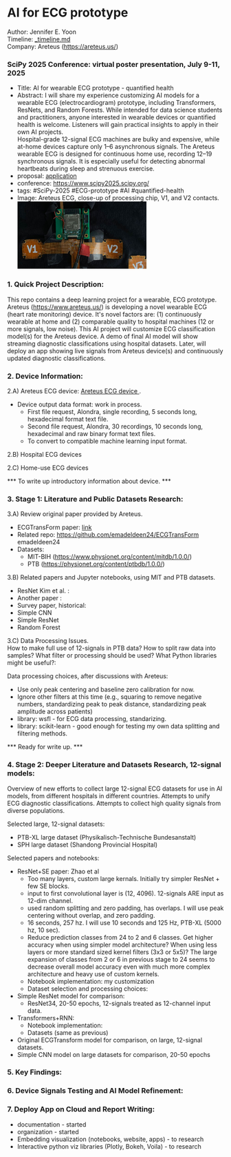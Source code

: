 
# AI for ECG prototype  

Author: Jennifer E. Yoon   
Timeline: <a href="_timeline.md" > _timeline.md </a>   
Company: Areteus (https://areteus.us/)   

### SciPy 2025 Conference: virtual poster presentation, July 9-11, 2025     
 * Title: AI for wearable ECG prototype - quantified health
 * Abstract: I will share my experience customizing AI models for a wearable ECG (electrocardiogram) prototype, including Transformers, ResNets, and Random Forests. While intended for data science students and practitioners, anyone interested in wearable devices or quantified health is welcome. Listeners will gain practical insights to apply in their own AI projects.  
Hospital-grade 12-signal ECG machines are bulky and expensive, while at-home devices capture only 1–6 asynchronous signals. The Areteus wearable ECG is designed for continuous home use, recording 12–19 synchronous signals. It is especially useful for detecting abnormal heartbeats during sleep and strenuous exercise.  
 * proposal: <a href="https://github.com/JennEYoon/ECG-transform/blob/main/SciPy2025-poster/application.md">application</a>  
 * conference: https://www.scipy2025.scipy.org/  
 * tags: #SciPy-2025  #ECG-prototype  #AI  #quantified-health  
 * Image: Areteus ECG, close-up of processing chip, V1, and V2 contacts.    
   <img src="https://github.com/JennEYoon/ECG-transform/blob/main/images/ECG-device-sm.png" width=300px alt="image of processing chip and v1 v2 electrodes" >  

### 1. Quick Project Description:   

This repo contains a deep learning project for a wearable, ECG prototype.   
Areteus (https://www.areteus.us/) is developing a novel wearable ECG (heart rate monitoring) device. It's novel factors are: (1) continuously wearable at home and (2) comparable quality to hospital machines (12 or more signals, low noise). This AI project will customize ECG classification model(s) for the Areteus device. A demo of final AI model will show streaming diagnostic classifications using hospital datasets. Later, will deploy an app showing live signals from Areteus device(s) and continuously updated diagnostic classifications.  

### 2. Device Information:  

2.A) Areteus ECG device: <a href="https://github.com/JennEYoon/ECG-transform/blob/main/_Areteus_ECG_Device.md" >Areteus ECG device </a>.

 * Device output data format: work in process.  
   - First file request, Alondra, single recording, 5 seconds long, hexadecimal format text file.
   - Second file request, Alondra, 30 recordings, 10 seconds long, hexadecimal and raw binary format text files.
   - To convert to compatible machine learning input format.  
   
2.B) Hospital ECG devices  

2.C) Home-use ECG devices  

 *** To write up introductory information about device. ***   

### 3. Stage 1: Literature and Public Datasets Research:  

3.A) Review original paper provided by Areteus.    
 * ECGTransForm paper: <a href="https://www.sciencedirect.com/science/article/abs/pii/S1746809423011473" >link</a>
 * Related repo: https://github.com/emadeldeen24/ECGTransForm  <a hef="https://github.com/emadeldeen24/ECGTransForm" >emadeldeen24</a>   
 * Datasets:
    - MIT-BIH (https://www.physionet.org/content/mitdb/1.0.0/)  
    - PTB (https://physionet.org/content/ptbdb/1.0.0/)  

3.B) Related papers and Jupyter notebooks, using MIT and PTB datasets.  
 * ResNet Kim et al. :
 * Another paper :  
 * Survey paper, historical: 
 * Simple CNN
 * Simple ResNet
 * Random Forest 

3.C) Data Processing Issues.   
How to make full use of 12-signals in PTB data? How to split raw data into samples? What filter or processing should be used? What Python libraries might be useful?:  

Data processing choices, after discussions with Areteus:  
   * Use only peak centering and baseline zero calibration for now.  
   * Ignore other filters at this time (e.g., squaring to remove negative numbers, standardizing peak to peak distance, standardizing peak amplitude across patients)   
   * library: wsfl - for ECG data processing, standarizing.   
   * library: scikit-learn - good enough for testing my own data splitting and filtering methods.   

 *** Ready for write up. ***   

### 4. Stage 2: Deeper Literature and Datasets Research, 12-signal models:  

Overview of new efforts to collect large 12-signal ECG datasets for use in AI models, from different hospitals in different countries. Attempts to unify ECG diagnostic classifications. Attempts to collect high quality signals from diverse populations.   

Selected large, 12-signal datasets:  
 * PTB-XL large dataset (Physikalisch-Technische Bundesanstalt)
 * SPH large dataset (Shandong Provincial Hospital)

Selected papers and notebooks:  
 * ResNet+SE paper: Zhao et al
   - Too many layers, custom large kernals. Initially try simpler ResNet + few SE blocks.  
   - input to first convolutional layer is (12, 4096). 12-signals ARE input as 12-dim channel.  
   - used random splitting and zero padding, has overlaps. I will use peak centering without overlap, and zero padding.
   - 16 seconds, 257 hz. I will use 10 seconds and 125 Hz, PTB-XL (5000 hz, 10 sec).     
   - Reduce prediction classes from 24 to 2 and 6 classes. Get higher accuracy when using  simpler model architecture? When using less layers or more standard sized kernel filters (3x3 or 5x5)? The large expansion of classes from 2 or 6 in previous stage to 24 seems to decrease overall model accuracy even with much more complex architecture and heavy use of custom kernels.  
   - Notebook implementation: my customization  
   - Dataset selection and processing choices:
 * Simple ResNet model for comparison:
   - ResNet34, 20-50 epochs, 12-signals treated as 12-channel input data.  
 * Transformers+RNN:
   - Notebook implementation:
   - Datasets (same as previous)
 * Original ECGTransform model for comparison, on large, 12-signal datasets.    
 * Simple CNN model on large datasets for comparison, 20-50 epochs        

### 5. Key Findings:   


### 6. Device Signals Testing and AI Model Refinement:  


### 7. Deploy App on Cloud and Report Writing:  

 * documentation - started
 * organization - started
 * Embedding visualization (notebooks, website, apps) - to research     
 * Interactive python viz libraries (Plotly, Bokeh, Voila) - to research   


